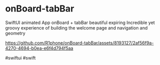 # onBoard-tabBar
SwiftUI animated App onBoard + tabBar beautiful expiring
Incredible yet groovy experience of building the welcome page and navigation and geometry 


https://github.com/R1phone/onBoard-tabBar/assets/8193127/2af56f9a-4270-4694-b0ea-e6f4d794f5aa

#swiftui #swift
